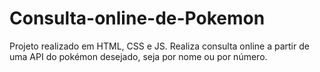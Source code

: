 # Consulta-online-de-Pokemon
Projeto realizado em HTML, CSS e JS. Realiza consulta online a partir de uma API do pokémon desejado, seja por nome ou por número.
